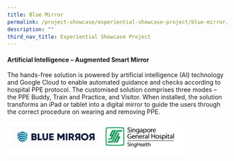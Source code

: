 ```yaml
---
title: Blue Mirror
permalink: /project-showcase/experiential-showcase-project/blue-mirror/
description: ""
third_nav_title: Experiential Showcase Project
---
```

#### Artificial Intelligence – Augmented Smart Mirror 

The hands-free solution is powered by artificial intelligence (AI) technology and Google Cloud to enable automated guidance and checks according to hospital PPE protocol. The customised solution comprises three modes – the PPE Buddy, Train and Practice, and Visitor. When installed, the solution transforms an iPad or tablet into a digital mirror to guide the users through the correct procedure on wearing and removing PPE.  


<img style="width:80%" src="/images/Experiential%20Showcases/Nursing%20Software%20Smart%20Mirror/blue%20logos.png">